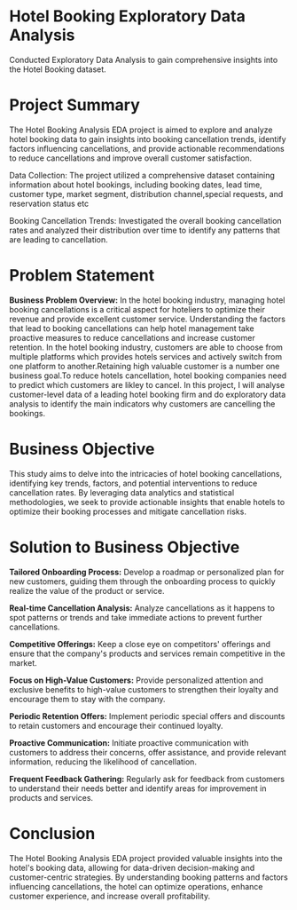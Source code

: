 # Hotel Booking Exploratory Data Analysis
Conducted Exploratory Data Analysis to gain comprehensive insights into the Hotel Booking dataset.

# Project Summary
The Hotel Booking Analysis EDA project is aimed to explore and analyze hotel booking data to gain insights into booking cancellation trends, identify factors influencing cancellations, and provide actionable recommendations to reduce cancellations and improve overall customer satisfaction.

Data Collection: The project utilized a comprehensive dataset containing information about hotel bookings, including booking dates, lead time, customer type, market segment, distribution channel,special requests, and reservation status etc

Booking Cancellation Trends: Investigated the overall booking cancellation rates and analyzed their distribution over time to identify any patterns that are leading to cancellation.

# Problem Statement
**Business Problem Overview:**
In the hotel booking industry, managing hotel booking cancellations is a critical aspect for hoteliers to optimize their revenue and provide excellent customer service. Understanding the factors that lead to booking cancellations can help hotel management take proactive measures to reduce cancellations and increase customer retention. In the hotel booking industry, customers are able to choose from multiple platforms which provides hotels services and actively switch from one platform to another.Retaining high valuable customer is a number one business goal.To reduce hotels cancellation, hotel booking companies need to predict which customers are likley to cancel. In this project, I will analyse customer-level data of a leading hotel booking firm and do exploratory data analysis to identify the main indicators why customers are cancelling the bookings.

# Business Objective
This study aims to delve into the intricacies of hotel booking cancellations, identifying key trends, factors, and potential interventions to reduce cancellation rates. By leveraging data analytics and statistical methodologies, we seek to provide actionable insights that enable hotels to optimize their booking processes and mitigate cancellation risks.

# Solution to Business Objective
**Tailored Onboarding Process:** Develop a roadmap or personalized plan for new customers, guiding them through the onboarding process to quickly realize the value of the product or service.

**Real-time Cancellation Analysis:** Analyze cancellations as it happens to spot patterns or trends and take immediate actions to prevent further cancellations.

**Competitive Offerings:** Keep a close eye on competitors' offerings and ensure that the company's products and services remain competitive in the market.

**Focus on High-Value Customers:** Provide personalized attention and exclusive benefits to high-value customers to strengthen their loyalty and encourage them to stay with the company.

**Periodic Retention Offers:** Implement periodic special offers and discounts to retain customers and encourage their continued loyalty.

**Proactive Communication:** Initiate proactive communication with customers to address their concerns, offer assistance, and provide relevant information, reducing the likelihood of cancellation.

**Frequent Feedback Gathering:** Regularly ask for feedback from customers to understand their needs better and identify areas for improvement in products and services.

# Conclusion
The Hotel Booking Analysis EDA project provided valuable insights into the hotel's booking data, allowing for data-driven decision-making and customer-centric strategies. By understanding booking patterns and factors influencing cancellations, the hotel can optimize operations, enhance customer experience, and increase overall profitability.





